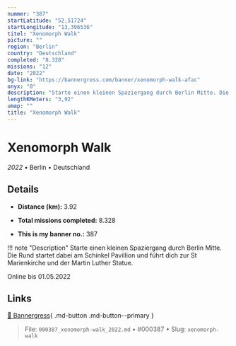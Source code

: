 ```yaml
---
nummer: "387"
startLatitude: "52,51724"
startLongitude: "13,396536"
titel: "Xenomorph Walk"
picture: ""
region: "Berlin"
country: "Deutschland"
completed: "8.328"
missions: "12"
date: "2022"
bg-link: "https://bannergress.com/banner/xenomorph-walk-afac"
onyx: "0"
description: "Starte einen kleinen Spaziergang durch Berlin Mitte. Die Rund startet dabei am Schinkel Pavillion und führt dich zur St Marienkirche und der Martin Luther Statue.\n\nOnline bis 01.05.2022"
lengthKMeters: "3,92"
umap: ""
title: "Xenomorph Walk"
---
```

# Xenomorph Walk

*2022* • Berlin • Deutschland



## Details
- **Distance (km):** 3.92

- **Total missions completed:** 8.328
- **This is my banner no.:** 387


!!! note "Description"
    Starte einen kleinen Spaziergang durch Berlin Mitte. Die Rund startet dabei am Schinkel Pavillion und führt dich zur St Marienkirche und der Martin Luther Statue.

Online bis 01.05.2022



## Links
[🔗 Bannergress](https://bannergress.com/banner/xenomorph-walk-afac){ .md-button .md-button--primary }



> File: `000387_xenomorph-walk_2022.md` • #000387 • Slug: `xenomorph-walk`

